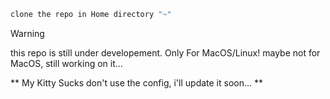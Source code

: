 ```bash 
clone the repo in Home directory "~"
```

> [!WARNING]
> this repo is still under developement. Only For MacOS/Linux! 
> maybe not for MacOS, still working on it...

** My Kitty Sucks don't use the config, i'll update it soon... ** 
